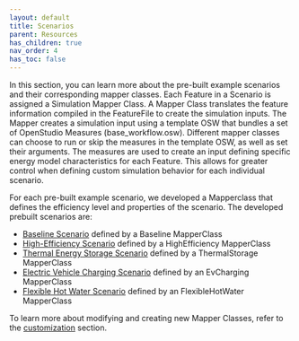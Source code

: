 ```yaml
---
layout: default
title: Scenarios
parent: Resources
has_children: true
nav_order: 4
has_toc: false
---
```


In this section, you can learn more about the pre-built example scenarios and their corresponding mapper classes. Each Feature in a Scenario is assigned a Simulation Mapper Class. A Mapper Class translates the feature information compiled in the FeatureFile to create the simulation inputs. The Mapper creates a simulation input using a template OSW that bundles a set of OpenStudio Measures (base_workflow.osw). Different mapper classes can choose to run or skip the measures in the template OSW, as well as set their arguments. The measures are used to create an input defining specific energy model characteristics for each Feature.  This allows for greater control when defining custom simulation behavior for each individual scenario. 

For each pre-built example scenario, we developed a Mapperclass that defines the efficiency level and properties of the scenario. The developed prebuilt scenarios are: 

- [Baseline Scenario](baseline.md) defined by a Baseline MapperClass
- [High-Efficiency Scenario](highefficiency.md) defined by a HighEfficiency MapperClass
- [Thermal Energy Storage Scenario](thermalstorage.md) defined by a ThermalStorage MapperClass
- [Electric Vehicle Charging Scenario](evcharging.md) defined by an EvCharging MapperClass
- [Flexible Hot Water Scenario](flexiblehotwater.md) defined by an FlexibleHotWater MapperClass

To learn more about modifying and creating new Mapper Classes, refer to the [customization](../customization/customization.md) section.
